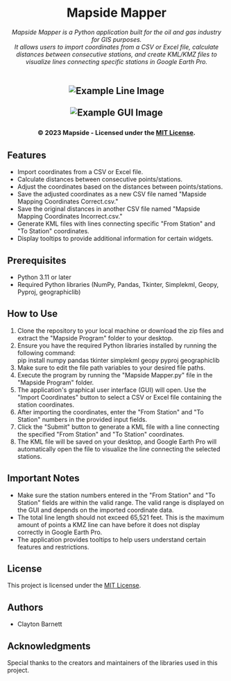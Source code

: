 <div align="center">
<h1>Mapside Mapper</h1>
<i>Mapside Mapper is a Python application built for the oil and gas industry for GIS purposes. <br>
It allows users to import coordinates from a CSV or Excel file, calculate distances between consecutive stations, and create KML/KMZ files to visualize lines connecting specific stations in Google Earth Pro.</i>
<br>
<br>

<h2 align="center">
<!--   <img src="https://github.com/cbarnett427/Mapside-Mapper/blob/main/Mapside%20Program/assets/ExampleLineLaptop.png" alt="Example Line Laptop Image"/>
  <br>
  <br> -->
  <img src="https://github.com/cbarnett427/Mapside-Mapper/blob/main/Mapside%20Program/assets/ExampleLine.png" alt="Example Line Image"/>
  <br>
  <br>
  <img src="https://github.com/cbarnett427/Mapside-Mapper/blob/main/Mapside%20Program/assets/ExampleGUI.png" alt="Example GUI Image"/>
  <br>
  <br>
  <sub><sup>© 2023 Mapside - Licensed under the <a href="./LICENSE">MIT License</a>.</sup></sub>
</h2>
</div>

## Features
- Import coordinates from a CSV or Excel file.
- Calculate distances between consecutive points/stations.
- Adjust the coordinates based on the distances between points/stations.
- Save the adjusted coordinates as a new CSV file named "Mapside Mapping Coordinates Correct.csv."
- Save the original distances in another CSV file named "Mapside Mapping Coordinates Incorrect.csv."
- Generate KML files with lines connecting specific "From Station" and "To Station" coordinates.
- Display tooltips to provide additional information for certain widgets.

## Prerequisites
- Python 3.11 or later
- Required Python libraries (NumPy, Pandas, Tkinter, Simplekml, Geopy, Pyproj, geographiclib)

## How to Use
1. Clone the repository to your local machine or download the zip files and extract the "Mapside Program" folder to your desktop.
2. Ensure you have the required Python libraries installed by running the following command: <br>pip install numpy pandas tkinter simplekml geopy pyproj geographiclib
3. Make sure to edit the file path variables to your desired file paths.
4. Execute the program by running the "Mapside Mapper.py" file in the "Mapside Program" folder.
5. The application's graphical user interface (GUI) will open. Use the "Import Coordinates" button to select a CSV or Excel file containing the station coordinates.
6. After importing the coordinates, enter the "From Station" and "To Station" numbers in the provided input fields.
7. Click the "Submit" button to generate a KML file with a line connecting the specified "From Station" and "To Station" coordinates.
8. The KML file will be saved on your desktop, and Google Earth Pro will automatically open the file to visualize the line connecting the selected stations.

## Important Notes
- Make sure the station numbers entered in the "From Station" and "To Station" fields are within the valid range. The valid range is displayed on the GUI and depends on the imported coordinate data.
- The total line length should not exceed 65,521 feet. This is the maximum amount of points a KMZ line can have before it does not display correctly in Google Earth Pro.
- The application provides tooltips to help users understand certain features and restrictions.

## License
This project is licensed under the [MIT License](LICENSE).

## Authors
- Clayton Barnett

## Acknowledgments
Special thanks to the creators and maintainers of the libraries used in this project.
